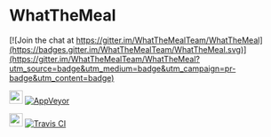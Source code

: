 # WhatTheMeal

[![Join the chat at https://gitter.im/WhatTheMealTeam/WhatTheMeal](https://badges.gitter.im/WhatTheMealTeam/WhatTheMeal.svg)](https://gitter.im/WhatTheMealTeam/WhatTheMeal?utm_source=badge&utm_medium=badge&utm_campaign=pr-badge&utm_content=badge)

<img src="https://pbs.twimg.com/profile_images/2269442372/5s66pnbt5v8tw6most5e_400x400.png" width="24" height="24"> [![AppVeyor](https://ci.appveyor.com/api/projects/status/h34knorndaslfob4?svg=true)](https://ci.appveyor.com/project/wassim-azirar/whatthemeal)

<img src="http://img.stackshare.io/service/460/7d9825fd0e38f5e05831d226afc41d9c.jpeg" width="24" height="24"> [![Travis CI](https://travis-ci.org/WhatTheMealTeam/WhatTheMeal.svg?branch=master)](https://travis-ci.org/WhatTheMealTeam/WhatTheMeal)